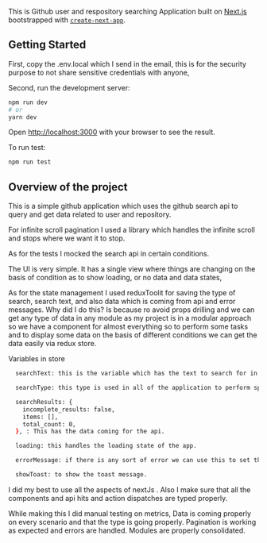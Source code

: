 This is Github user and respository searching Application built on [Next.js](https://nextjs.org/) bootstrapped with [`create-next-app`](https://github.com/vercel/next.js/tree/canary/packages/create-next-app).

## Getting Started

First, copy the .env.local which I send in the email, this is for the security purpose to not share sensitive credentials with anyone,

Second, run the development server:

```bash
npm run dev
# or
yarn dev
```

Open [http://localhost:3000](http://localhost:3000) with your browser to see the result.

To run test:

```bash
npm run test
```

## Overview of the project

This is a simple github application which uses the github search api to query and get data related to user and repository.

For infinite scroll pagination I used a library which handles the infinite scroll and stops where we want it to stop.

As for the tests I mocked the search api in certain conditions.

The UI is very simple. It has a single view where things are changing on the basis of condition as to show loading, or no data and data states,

As for the state management I used reduxToolit for saving the type of search, search text, and also data which is coming from api and error messages. Why did I do this? Is because ro avoid props drilling and we can get any type of data in any module as my project is in a modular approach so we have a component for almost everything so to perform some tasks and to display some data on the basis of different conditions we can get the data easily via redux store. 

Variables in store 
```bash
  searchText: this is the variable which has the text to search for in the api,

  searchType: this type is used in all of the application to perform specific tasks related to users or repositories example while hitting the api and showing the DataList component a different view.

  searchResults: {
    incomplete_results: false,
    items: [],
    total_count: 0,
  }, : This has the data coming for the api.

  loading: this handles the loading state of the app.

  errorMessage: if there is any sort of error we can use this to set the error and the snackbar component will display the error.

  showToast: to show the toast message.
```

I did my best to use all the aspects of nextJs . Also I make sure that all the components and api hits and action dispatches are typed properly.

While making this I did manual testing on metrics, Data is coming properly on every scenario and that the type is going properly. Pagination is working as expected and errors are handled. Modules are properly consolidated. 

